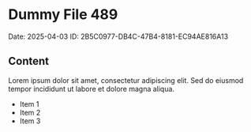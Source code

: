 # Dummy File 489

Date: 2025-04-03
ID: 2B5C0977-DB4C-47B4-8181-EC94AE816A13

## Content

Lorem ipsum dolor sit amet, consectetur adipiscing elit.
Sed do eiusmod tempor incididunt ut labore et dolore magna aliqua.

* Item 1
* Item 2
* Item 3


